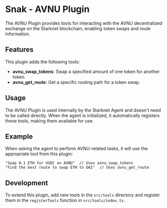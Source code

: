# Snak - AVNU Plugin

The AVNU Plugin provides tools for interacting with the AVNU decentralized exchange on the Starknet blockchain, enabling token swaps and route information.

## Features

This plugin adds the following tools:

- **avnu_swap_tokens**: Swap a specified amount of one token for another token.
- **avnu_get_route**: Get a specific routing path for a token swap.

## Usage

The AVNU Plugin is used internally by the Starknet Agent and doesn't need to be called directly. When the agent is initialized, it automatically registers these tools, making them available for use.

## Example

When asking the agent to perform AVNU-related tasks, it will use the appropriate tool from this plugin:

```
"Swap 0.1 ETH for USDC on AVNU"  // Uses avnu_swap_tokens
"Find the best route to swap ETH to DAI"  // Uses avnu_get_route
```

## Development

To extend this plugin, add new tools in the `src/tools` directory and register them in the `registerTools` function in `src/tools/index.ts`.

